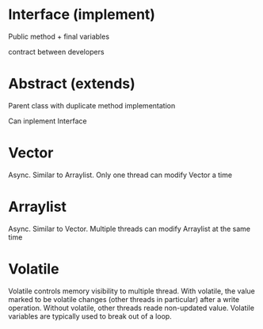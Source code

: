 # Interface (implement)

Public method + final variables

contract between developers

# Abstract (extends)

Parent class with duplicate method implementation

Can inplement Interface

# Vector
Async. Similar to Arraylist. Only one thread can modify Vector a time

# Arraylist
Async. Similar to Vector. Multiple threads can modify Arraylist at the same time

# Volatile
Volatile controls memory visibility to multiple thread. With volatile, the value marked to be volatile changes (other threads in particular) after a write operation. Without volatile, other threads reade non-updated value. Volatile variables are typically used to break out of a loop.
